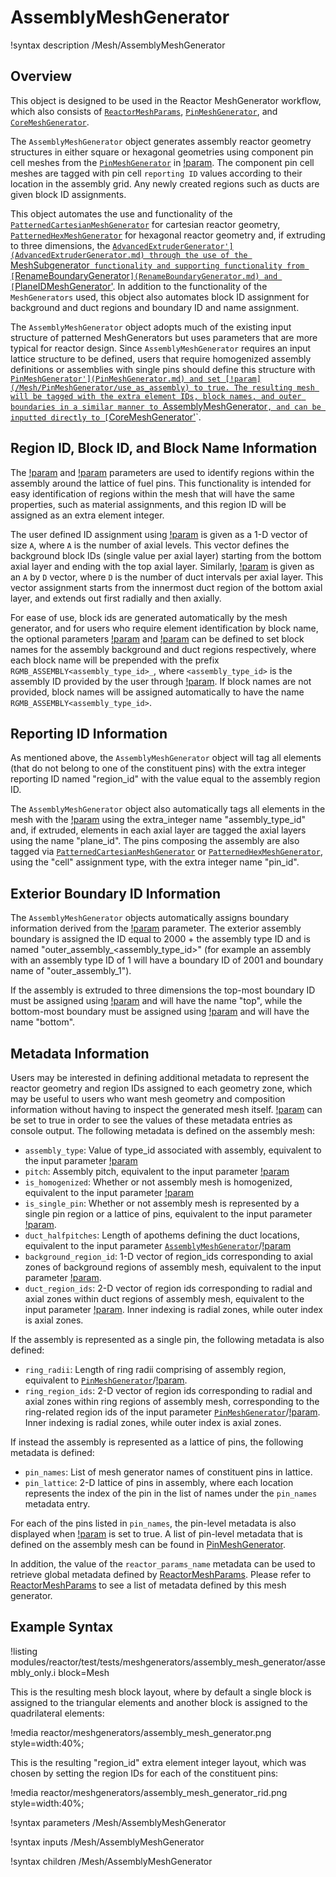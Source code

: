 # AssemblyMeshGenerator

!syntax description /Mesh/AssemblyMeshGenerator

## Overview

This object is designed to be used in the Reactor MeshGenerator workflow, which also consists of [`ReactorMeshParams`](ReactorMeshParams.md), [`PinMeshGenerator`](PinMeshGenerator.md), and [`CoreMeshGenerator`](CoreMeshGenerator.md).

The `AssemblyMeshGenerator` object generates assembly reactor geometry structures in either square or hexagonal geometries using component pin cell meshes from the [`PinMeshGenerator`](PinMeshGenerator.md) in [!param](/Mesh/AssemblyMeshGenerator/inputs). The component pin cell meshes are tagged with pin cell `reporting ID` values according to their location in the assembly grid. Any newly created regions such as ducts are given block ID assignments.

This object automates the use and functionality of the [`PatternedCartesianMeshGenerator`](PatternedCartesianMeshGenerator.md) for cartesian  reactor geometry, [`PatternedHexMeshGenerator`](PatternedHexMeshGenerator.md) for hexagonal reactor geometry and, if extruding to three dimensions, the [`AdvancedExtruderGenerator'](AdvancedExtruderGenerator.md) through the use of the `MeshSubgenerator` functionality and supporting functionality from [`RenameBoundaryGenerator`](RenameBoundaryGenerator.md) and [`PlaneIDMeshGenerator'](PlaneIDMeshGenerator.md). In addition to the functionality of the `MeshGenerators` used, this object also automates block ID assignment for background and duct regions and boundary ID and name assignment.

The `AssemblyMeshGenerator` object adopts much of the existing input structure of patterned MeshGenerators but uses parameters that are more typical for reactor design. Since `AssemblyMeshGenerator` requires an input lattice structure to be defined, users that require homogenized assembly definitions or assemblies with single pins should define this structure with [`PinMeshGenerator'](PinMeshGenerator.md) and set [!param](/Mesh/PinMeshGenerator/use_as_assembly) to true. The resulting mesh will be tagged with the extra element IDs, block names, and outer boundaries in a similar manner to `AssemblyMeshGenerator`, and can be inputted directly to [`CoreMeshGenerator'](CoreMeshGenerator.md)`.

## Region ID, Block ID, and Block Name Information

The [!param](/Mesh/AssemblyMeshGenerator/background_region_id) and [!param](/Mesh/AssemblyMeshGenerator/duct_region_ids) parameters are used to identify regions within the assembly around the lattice of fuel pins. This functionality is intended for easy identification of regions within the mesh that will have the same properties, such as material assignments, and this region ID will be assigned as an extra element integer.

The user defined ID assignment using [!param](/Mesh/AssemblyMeshGenerator/background_region_id) is given as a 1-D vector of size `A`, where `A` is the number of axial levels. This vector defines the background block IDs (single value per axial layer) starting from the bottom axial layer and ending with the top axial layer. Similarly, [!param](/Mesh/AssemblyMeshGenerator/duct_region_ids) is given as an `A` by `D` vector, where `D` is the number of duct intervals per axial layer. This vector assignment starts from the innermost duct region of the bottom axial layer, and extends out first radially and then axially.

For ease of use, block ids are generated automatically by the mesh generator, and for users who require element identification by block name, the optional parameters [!param](/Mesh/AssemblyMeshGenerator/background_block_name) and [!param](/Mesh/AssemblyMeshGenerator/duct_block_names) can be defined to set block names for the assembly background and duct regions respectively, where each block name will be prepended with the prefix `RGMB_ASSEMBLY<assembly_type_id>_`, where `<assembly_type_id>` is the assembly ID provided by the user through [!param](/Mesh/AssemblyMeshGenerator/assembly_type). If block names are not provided, block names will be assigned automatically to have the name `RGMB_ASSEMBLY<assembly_type_id>`.

## Reporting ID Information

As mentioned above, the `AssemblyMeshGenerator` object will tag all elements (that do not belong to one of the constituent pins) with the extra integer reporting ID named "region_id" with the value equal to the assembly region ID.

The `AssemblyMeshGenerator` object also automatically tags all elements in the mesh with the [!param](/Mesh/AssemblyMeshGenerator/assembly_type) using the extra_integer name "assembly_type_id" and, if extruded, elements in each axial layer are tagged the axial layers using the name "plane_id". The pins composing the assembly are also tagged via [`PatternedCartesianMeshGenerator`](PatternedCartesianMeshGenerator.md) or [`PatternedHexMeshGenerator`](PatternedHexMeshGenerator.md), using the "cell" assignment type, with the extra integer name "pin_id".

## Exterior Boundary ID Information

The `AssemblyMeshGenerator` objects automatically assigns boundary information derived from the [!param](/Mesh/AssemblyMeshGenerator/assembly_type) parameter. The exterior assembly boundary is assigned the ID equal to 2000 + the assembly type ID and is named "outer_assembly_<assembly_type_id>" (for example an assembly with an assembly type ID of 1 will have a boundary ID of 2001 and boundary name of "outer_assembly_1").

If the assembly is extruded to three dimensions the top-most boundary ID must be assigned using [!param](/Mesh/ReactorMeshParams/top_boundary_id) and will have the name "top", while the bottom-most boundary must be assigned using [!param](/Mesh/ReactorMeshParams/bottom_boundary_id) and will have the name "bottom".

## Metadata Information

Users may be interested in defining additional metadata to represent the reactor geometry and region IDs assigned to each geometry zone, which may be useful to users who want mesh geometry and composition information without having to inspect the generated mesh itself. [!param](/Mesh/AssemblyMeshGenerator/show_rgmb_metadata) can be set to true in order to see the values of these metadata entries as console output. The following metadata is defined on the assembly mesh:

- `assembly_type`: Value of type_id associated with assembly, equivalent to the input parameter [!param](/Mesh/AssemblyMeshGenerator/assembly_type)
- `pitch`: Assembly pitch, equivalent to the input parameter [!param](/Mesh/ReactorMeshParams/assembly_pitch)
- `is_homogenized`: Whether or not assembly mesh is homogenized, equivalent to the input parameter [!param](/Mesh/PinMeshGenerator/homogenized)
- `is_single_pin`: Whether or not assembly mesh is represented by a single pin region or a lattice of pins, equivalent to the input parameter [!param](/Mesh/PinMeshGenerator/use_as_assembly).
- `duct_halfpitches`: Length of apothems defining the duct locations, equivalent to the input parameter [`AssemblyMeshGenerator`](AssemblyMeshGenerator.md)/[!param](/Mesh/AssemblyMeshGenerator/duct_halfpitch)
- `background_region_id`: 1-D vector of region_ids corresponding to axial zones of background regions of assembly mesh, equivalent to the input parameter [!param](/Mesh/AssemblyMeshGenerator/background_region_id).
- `duct_region_ids`: 2-D vector of region ids corresponding to radial and axial zones within duct regions of assembly mesh, equivalent to the input parameter [!param](/Mesh/AssemblyMeshGenerator/duct_region_ids). Inner indexing is radial zones, while outer index is axial zones.

If the assembly is represented as a single pin, the following metadata is also defined:

- `ring_radii`: Length of ring radii comprising of assembly region, equivalent to [`PinMeshGenerator`](PinMeshGenerator.md)/[!param](/Mesh/PinMeshGenerator/ring_radii).
- `ring_region_ids`: 2-D vector of region ids corresponding to radial and axial zones within ring regions of assembly mesh, corresponding to the ring-related region ids of the input parameter [`PinMeshGenerator`](PinMeshGenerator.md)/[!param](/Mesh/PinMeshGenerator/region_ids). Inner indexing is radial zones, while outer index is axial zones.

If instead the assembly is represented as a lattice of pins, the following metadata is defined:

- `pin_names`: List of mesh generator names of constituent pins in lattice.
- `pin_lattice`: 2-D lattice of pins in assembly, where each location represents the index of the pin in the list of names under the `pin_names` metadata entry.

For each of the pins listed in `pin_names`, the pin-level metadata is also displayed when [!param](/Mesh/AssemblyMeshGenerator/show_rgmb_metadata) is set to true. A list of pin-level metadata that is defined on the assembly mesh can be found in [PinMeshGenerator](PinMeshGenerator.md).

In addition, the value of the `reactor_params_name` metadata can be used to retrieve global metadata defined by [ReactorMeshParams](ReactorMeshParams.md). Please refer to [ReactorMeshParams](ReactorMeshParams.md) to see a list of metadata defined by this mesh generator.

## Example Syntax

!listing modules/reactor/test/tests/meshgenerators/assembly_mesh_generator/assembly_only.i block=Mesh

This is the resulting mesh block layout, where by default a single block is assigned to the triangular elements and another block is assigned to the quadrilateral elements:

!media reactor/meshgenerators/assembly_mesh_generator.png style=width:40%;

This is the resulting "region_id" extra element integer layout, which was chosen by setting the region IDs for each of the constituent pins:

!media reactor/meshgenerators/assembly_mesh_generator_rid.png style=width:40%;

!syntax parameters /Mesh/AssemblyMeshGenerator

!syntax inputs /Mesh/AssemblyMeshGenerator

!syntax children /Mesh/AssemblyMeshGenerator
